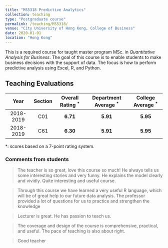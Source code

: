 ```yaml
---
title: "MS5318 Predictive Analytics"
collection: teaching
type: "Postgraduate course"
permalink: /teaching/MS5318/
venue: "City University of Hong Kong, College of Business"
date: 2020-01-01
location: "Hong Kong"
---
```


This is a required course for taught master program MSc. in _Quantitative Analysis for Business_. The goal of this course is to enable students to make business decisions with the support of data. The focus is how to perform predictive analysis using Excel, R, and Python.

## Teaching Evaluations


Year | Section | Overall Rating <sup>\*</sup> | Department Average <sup>\*</sup> | College Average <sup>\*</sup>
:---: | :---: | :---: | :---: | :---:
2018-2019 | C01 | **6.71** | **5.91** | **5.95**
2018-2019 | C61 | **6.30** | **5.91** | **5.95**

\*: scores based on a 7-point rating system.

### Comments from students
> The teacher is so great, love this course so much! He always tells us some interesting stories and very funny. He explains the model clearly and vividly. Quite interesting and useful course.

> Through this course we have learned a very useful R language, which will be of great help to our future data analysis. The professor provided a lot of questions for us to practice and strengthen the knowledge

> Lecturer is great. He has passion to teach us.

> The coverage and design of the course is comprehensive, practical, and useful. The pace of teaching is also about
right.

> Good teacher
